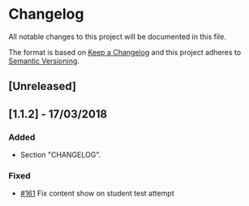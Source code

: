 # Changelog
All notable changes to this project will be documented in this file.

The format is based on [Keep a Changelog](http://keepachangelog.com/en/1.0.0/)
and this project adheres to [Semantic Versioning](http://semver.org/spec/v2.0.0.html).

## [Unreleased]

## [1.1.2] - 17/03/2018
### Added
- Section "CHANGELOG".
### Fixed
- [#161](https://github.com/lern-edu/lern/issues/161) Fix content show on student test attempt
